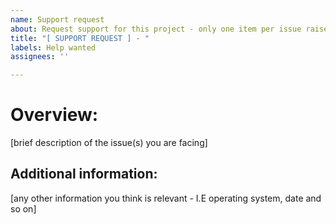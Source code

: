 ```yaml
---
name: Support request
about: Request support for this project - only one item per issue raised, please
title: "[ SUPPORT REQUEST ] - "
labels: Help wanted
assignees: ''

---
```


# Overview:
[brief description of the issue(s) you are facing]

## Additional information:
[any other information you think is relevant - I.E operating system, date and so on]
